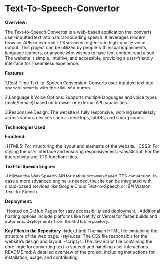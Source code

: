 # **Text-To-Speech-Convertor**

**Overview:**

The Text-to-Speech Converter is a web-based application that converts user-inputted text into natural-sounding speech. It leverages modern browser APIs or external TTS services to generate high-quality voice output. This project can be utilized by people with visual impairments, language learners, or anyone who wishes to have text content read aloud. The website is simple, intuitive, and accessible, providing a user-friendly interface for a seamless experience.

**Features**

1.Real-Time Text-to-Speech Conversion: Converts user-inputted text into speech instantly with the click of a button.

2.Language & Voice Options: Supports multiple languages and voice types (male/female) based on browser or external API capabilities.

3.Responsive Design: The website is fully responsive, working seamlessly across various devices such as desktops, tablets, and smartphones.

**Technologies Used**


**Frontend:**

-HTML5: For structuring the layout and elements of the website.
-CSS3: For styling the user interface and ensuring responsiveness.
-JavaScript: For the interactivity and TTS functionalities.

**Text-to-Speech Engine:**

-Utilizes the Web Speech API for native browser-based TTS conversion. In case a more advanced engine is needed, the site can be integrated with cloud-based services like Google Cloud Text-to-Speech or IBM Watson Text-to-Speech.

**Deployment:**

-Hosted on GitHub Pages for easy accessibility and deployment.
-Additional hosting options include platforms like Netlify or Vercel for faster builds and automatic deployments from the GitHub repository.

**Key Files in the Repository**
-index.html: The main HTML file containing the structure of the web page.
-style.css: The CSS file responsible for the website’s design and layout.
-script.js: The JavaScript file containing the core logic for converting text to speech and handling user interactions.
-README.md: A detailed overview of the project, including instructions for installation, usage, and contributing.
